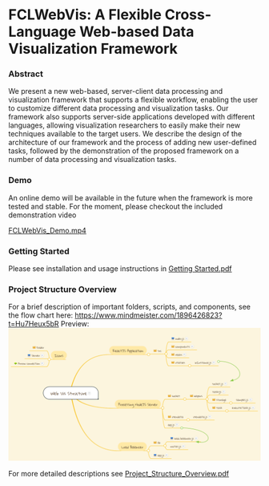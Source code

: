 # FCLWebVis: A Flexible Cross-Language Web-based Data Visualization Framework
### Abstract
We present a new web-based, server-client data processing and visualization framework that supports a flexible workflow, enabling the user to customize different data processing and visualization tasks. Our framework also supports server-side applications developed with different languages, allowing visualization researchers to easily make their new techniques available to the target users. We describe the design of the architecture of our framework and the process of adding new user-defined tasks, followed by the demonstration of the proposed framework on a number of data processing and visualization tasks. 

### Demo
An online demo will be available in the future when the framework is more tested and stable. For the moment, please checkout the included demonstration video

[FCLWebVis_Demo.mp4](FCLWebVis_Demo.mp4)

### Getting Started
Please see installation and usage instructions in [Getting Started.pdf](Getting_Started.pdf)

### Project Structure Overview
For a brief description of important folders, scripts, and components, see the flow chart here: https://www.mindmeister.com/1896426823?t=Hu7Heux5bR
Preview:
![overview.png](overview.png)

For more detailed descriptions see [Project_Structure_Overview.pdf](Project_Structure_Overview.pdf)